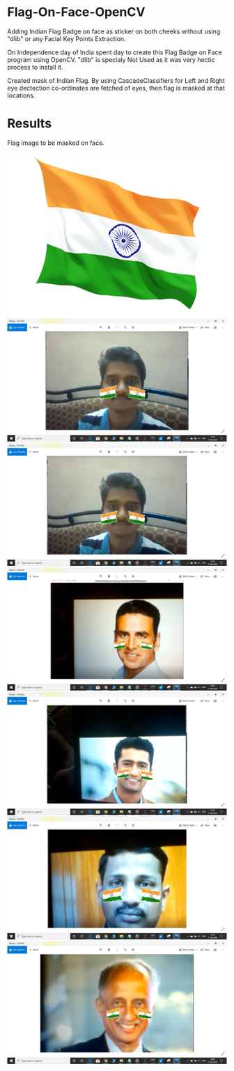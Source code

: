 # Flag-On-Face-OpenCV
Adding Indian Flag Badge on face as sticker on both cheeks without using "dlib" or any Facial Key Points Extraction.

On Independence day of India spent day to create this Flag Badge on Face program using OpenCV. 
"dlib" is specialy Not Used as it was very hectic process to install it.

Created mask of Indian Flag.
By using CascadeClassifiers for Left and Right eye dectection co-ordinates are fetched of eyes, then flag is masked at that locations.


# Results
Flag image to be masked on face.

![alt text](https://github.com/OMIII1997/Flag-On-Face-OpenCV/blob/master/flag.png)
![alt text](https://github.com/OMIII1997/Flag-On-Face-OpenCV/blob/master/Images/Screenshot%20(83).png)
![alt text](https://github.com/OMIII1997/Flag-On-Face-OpenCV/blob/master/Images/Screenshot%20(84).png)
![alt text](https://github.com/OMIII1997/Flag-On-Face-OpenCV/blob/master/Images/Screenshot%20(89).png)
![alt text](https://github.com/OMIII1997/Flag-On-Face-OpenCV/blob/master/Images/Screenshot%20(90).png)
![alt text](https://github.com/OMIII1997/Flag-On-Face-OpenCV/blob/master/Images/Screenshot%20(91).png)
![alt text](https://github.com/OMIII1997/Flag-On-Face-OpenCV/blob/master/Images/Screenshot%20(92).png)
